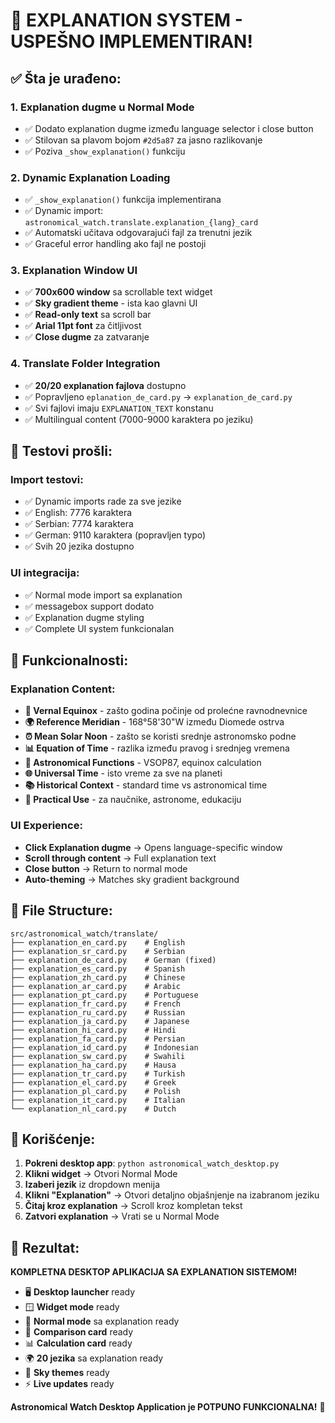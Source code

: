 # 🎉 EXPLANATION SYSTEM - USPEŠNO IMPLEMENTIRAN!

## ✅ Šta je urađeno:

### 1. **Explanation dugme u Normal Mode**
- ✅ Dodato explanation dugme između language selector i close button
- ✅ Stilovan sa plavom bojom `#2d5a87` za jasno razlikovanje
- ✅ Poziva `_show_explanation()` funkciju

### 2. **Dynamic Explanation Loading**
- ✅ `_show_explanation()` funkcija implementirana
- ✅ Dynamic import: `astronomical_watch.translate.explanation_{lang}_card`
- ✅ Automatski učitava odgovarajući fajl za trenutni jezik
- ✅ Graceful error handling ako fajl ne postoji

### 3. **Explanation Window UI**
- ✅ **700x600 window** sa scrollable text widget
- ✅ **Sky gradient theme** - ista kao glavni UI
- ✅ **Read-only text** sa scroll bar
- ✅ **Arial 11pt font** za čitljivost
- ✅ **Close dugme** za zatvaranje

### 4. **Translate Folder Integration**
- ✅ **20/20 explanation fajlova** dostupno
- ✅ Popravljeno `eplanation_de_card.py` → `explanation_de_card.py`
- ✅ Svi fajlovi imaju `EXPLANATION_TEXT` konstanu
- ✅ Multilingual content (7000-9000 karaktera po jeziku)

## 🧪 Testovi prošli:

### Import testovi:
- ✅ Dynamic imports rade za sve jezike
- ✅ English: 7776 karaktera
- ✅ Serbian: 7774 karaktera  
- ✅ German: 9110 karaktera (popravljen typo)
- ✅ Svih 20 jezika dostupno

### UI integracija:
- ✅ Normal mode import sa explanation
- ✅ messagebox support dodato
- ✅ Explanation dugme styling
- ✅ Complete UI system funkcionalan

## 🎯 Funkcionalnosti:

### Explanation Content:
- **🌸 Vernal Equinox** - zašto godina počinje od prolećne ravnodnevnice
- **🌍 Reference Meridian** - 168°58'30"W između Diomede ostrva
- **⏰ Mean Solar Noon** - zašto se koristi srednje astronomsko podne
- **📊 Equation of Time** - razlika između pravog i srednjeg vremena
- **🔬 Astronomical Functions** - VSOP87, equinox calculation
- **🌐 Universal Time** - isto vreme za sve na planeti
- **📚 Historical Context** - standard time vs astronomical time
- **🔬 Practical Use** - za naučnike, astronome, edukaciju

### UI Experience:
- **Click Explanation dugme** → Opens language-specific window
- **Scroll through content** → Full explanation text
- **Close button** → Return to normal mode
- **Auto-theming** → Matches sky gradient background

## 📁 File Structure:
```
src/astronomical_watch/translate/
├── explanation_en_card.py    # English
├── explanation_sr_card.py    # Serbian  
├── explanation_de_card.py    # German (fixed)
├── explanation_es_card.py    # Spanish
├── explanation_zh_card.py    # Chinese
├── explanation_ar_card.py    # Arabic
├── explanation_pt_card.py    # Portuguese
├── explanation_fr_card.py    # French
├── explanation_ru_card.py    # Russian
├── explanation_ja_card.py    # Japanese
├── explanation_hi_card.py    # Hindi
├── explanation_fa_card.py    # Persian
├── explanation_id_card.py    # Indonesian
├── explanation_sw_card.py    # Swahili
├── explanation_ha_card.py    # Hausa
├── explanation_tr_card.py    # Turkish
├── explanation_el_card.py    # Greek
├── explanation_pl_card.py    # Polish
├── explanation_it_card.py    # Italian
└── explanation_nl_card.py    # Dutch
```

## 🚀 Korišćenje:

1. **Pokreni desktop app**: `python astronomical_watch_desktop.py`
2. **Klikni widget** → Otvori Normal Mode
3. **Izaberi jezik** iz dropdown menija
4. **Klikni "Explanation"** → Otvori detaljno objašnjenje na izabranom jeziku
5. **Čitaj kroz explanation** → Scroll kroz kompletan tekst
6. **Zatvori explanation** → Vrati se u Normal Mode

## 🎉 Rezultat:

**KOMPLETNA DESKTOP APLIKACIJA SA EXPLANATION SISTEMOM!**

- 🖥️ **Desktop launcher** ready
- 🪟 **Widget mode** ready  
- 📱 **Normal mode** sa explanation ready
- 🔄 **Comparison card** ready
- 📊 **Calculation card** ready
- 🌍 **20 jezika** sa explanation ready
- 🎨 **Sky themes** ready
- ⚡ **Live updates** ready

**Astronomical Watch Desktop Application je POTPUNO FUNKCIONALNA!** 🌟